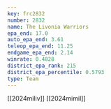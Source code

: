 ```yaml
---
key: frc2832
number: 2832
name: The Livonia Warriors
epa_end: 17.0
auto_epa_end: 3.61
teleop_epa_end: 11.25
endgame_epa_end: 2.14
winrate: 0.4828
district_epa_rank: 215
district_epa_percentile: 0.5793
type: Team
---
```

[[2024miliv]]
[[2024mimil]]

